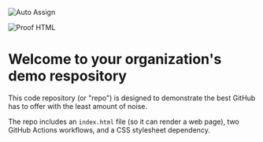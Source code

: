 ![Auto Assign](https://github.com/marsacikiyoruz/demo-repository/actions/workflows/auto-assign.yml/badge.svg)

![Proof HTML](https://github.com/marsacikiyoruz/demo-repository/actions/workflows/proof-html.yml/badge.svg)

# Welcome to your organization's demo respository
This code repository (or "repo") is designed to demonstrate the best GitHub has to offer with the least amount of noise.

The repo includes an `index.html` file (so it can render a web page), two GitHub Actions workflows, and a CSS stylesheet dependency.
